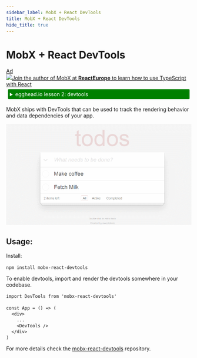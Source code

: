 ```yaml
---
sidebar_label: MobX + React DevTools
title: MobX + React DevTools
hide_title: true
---
```


# MobX + React DevTools

<div id='codefund'></div><div class="re_2020"><a class="re_2020_link" href="https://www.react-europe.org/#slot-2149-workshop-typescript-for-react-and-graphql-devs-with-michel-weststrate" target="_blank" rel="sponsored noopener"><div><div class="re_2020_ad" >Ad</div></div><img src="/img/reacteurope.svg"><span>Join the author of MobX at <b>ReactEurope</b> to learn how to use <span class="link">TypeScript with React</span></span></a></div>

<details>
    <summary style="color: white; background:green;padding:5px;margin:5px;border-radius:2px">egghead.io lesson 2: devtools</summary>
    <br />
    <div style="padding:5px;">
        <iframe style="border: none;" width=760 height=427  src="https://egghead.io/lessons/react-analyze-react-components-with-mobx-react-devtools/embed" ></iframe>
    </div>
    <a style="font-style:italic;padding:5px;margin:5px;"  href="https://egghead.io/lessons/react-analyze-react-components-with-mobx-react-devtools">Hosted on egghead.io</a>
</details>

MobX ships with DevTools that can be used to track the rendering behavior and data dependencies of your app.

![devtools](../assets/devtools.gif)

## Usage:

Install:

`npm install mobx-react-devtools`

To enable devtools, import and render the devtools somewhere in your codebase.

```JS
import DevTools from 'mobx-react-devtools'

const App = () => (
  <div>
    ...
    <DevTools />
  </div>
)
```

For more details check the [mobx-react-devtools](https://github.com/mobxjs/mobx-react-devtools) repository.
